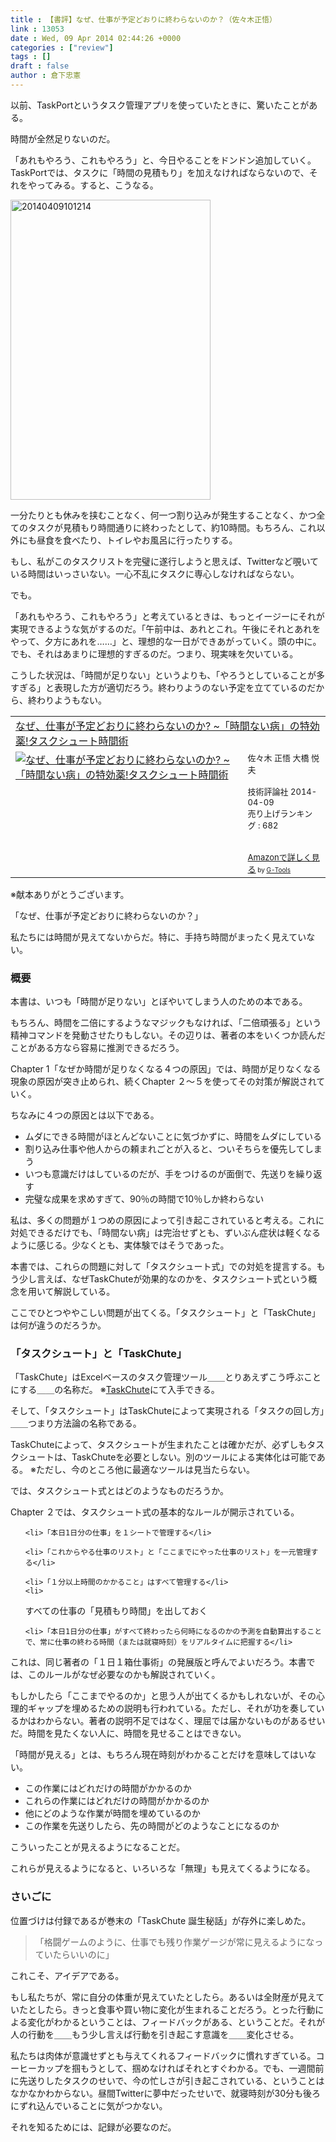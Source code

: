 ```yaml
---
title : 【書評】なぜ、仕事が予定どおりに終わらないのか？（佐々木正悟）
link : 13053
date : Wed, 09 Apr 2014 02:44:26 +0000
categories : ["review"]
tags : []
draft : false
author : 倉下忠憲
---
```


以前、TaskPortというタスク管理アプリを使っていたときに、驚いたことがある。

時間が全然足りないのだ。

「あれもやろう、これもやろう」と、今日やることをドンドン追加していく。TaskPortでは、タスクに「時間の見積もり」を加えなければならないので、それをやってみる。すると、こうなる。

<a href="https://rashita.net/blog/wp-content/uploads/2014/04/20140409101214.png"><img src="https://rashita.net/blog/wp-content/uploads/2014/04/20140409101214.png" alt="20140409101214" width="320" height="480" class="alignnone size-full wp-image-13054" /></a>

一分たりとも休みを挟むことなく、何一つ割り込みが発生することなく、かつ全てのタスクが見積もり時間通りに終わったとして、約10時間。もちろん、これ以外にも昼食を食べたり、トイレやお風呂に行ったりする。

もし、私がこのタスクリストを完璧に遂行しようと思えば、Twitterなど覗いている時間はいっさいない。一心不乱にタスクに専心しなければならない。

でも。

「あれもやろう、これもやろう」と考えているときは、もっとイージーにそれが実現できるような気がするのだ。「午前中は、あれとこれ。午後にそれとあれをやって、夕方にあれを……」と、理想的な一日ができあがっていく。頭の中に。でも、それはあまりに理想的すぎるのだ。つまり、現実味を欠いている。

こうした状況は、「時間が足りない」というよりも、「やろうとしていることが多すぎる」と表現した方が適切だろう。終わりようのない予定を立てているのだから、終わりようもない。

<table  border="0" cellpadding="5"><tr><td colspan="2"><a href="http://www.amazon.co.jp/%E3%81%AA%E3%81%9C%E3%80%81%E4%BB%95%E4%BA%8B%E3%81%8C%E4%BA%88%E5%AE%9A%E3%81%A9%E3%81%8A%E3%82%8A%E3%81%AB%E7%B5%82%E3%82%8F%E3%82%89%E3%81%AA%E3%81%84%E3%81%AE%E3%81%8B-%7E%E3%80%8C%E6%99%82%E9%96%93%E3%81%AA%E3%81%84%E7%97%85%E3%80%8D%E3%81%AE%E7%89%B9%E5%8A%B9%E8%96%AC-%E3%82%BF%E3%82%B9%E3%82%AF%E3%82%B7%E3%83%A5%E3%83%BC%E3%83%88%E6%99%82%E9%96%93%E8%A1%93-%E4%BD%90%E3%80%85%E6%9C%A8-%E6%AD%A3%E6%82%9F/dp/4774163562%3FSubscriptionId%3D15SMZCTB9V8NGR2TW082%26tag%3Drashita1000-22%26linkCode%3Dxm2%26camp%3D2025%26creative%3D165953%26creativeASIN%3D4774163562" target="_blank">なぜ、仕事が予定どおりに終わらないのか? ~「時間ない病」の特効薬!タスクシュート時間術</a><img src="http://www.assoc-amazon.jp/e/ir?t=rashita1000-22&l=ur2&o=9" width="1" height="1" style="border: none;" alt="" /></td></tr><tr><td valign="top"><a href="http://www.amazon.co.jp/%E3%81%AA%E3%81%9C%E3%80%81%E4%BB%95%E4%BA%8B%E3%81%8C%E4%BA%88%E5%AE%9A%E3%81%A9%E3%81%8A%E3%82%8A%E3%81%AB%E7%B5%82%E3%82%8F%E3%82%89%E3%81%AA%E3%81%84%E3%81%AE%E3%81%8B-%7E%E3%80%8C%E6%99%82%E9%96%93%E3%81%AA%E3%81%84%E7%97%85%E3%80%8D%E3%81%AE%E7%89%B9%E5%8A%B9%E8%96%AC-%E3%82%BF%E3%82%B9%E3%82%AF%E3%82%B7%E3%83%A5%E3%83%BC%E3%83%88%E6%99%82%E9%96%93%E8%A1%93-%E4%BD%90%E3%80%85%E6%9C%A8-%E6%AD%A3%E6%82%9F/dp/4774163562%3FSubscriptionId%3D15SMZCTB9V8NGR2TW082%26tag%3Drashita1000-22%26linkCode%3Dxm2%26camp%3D2025%26creative%3D165953%26creativeASIN%3D4774163562" target="_blank"><img src="http://ecx.images-amazon.com/images/I/51N19eZzoOL._SL160_.jpg" border="0" alt="なぜ、仕事が予定どおりに終わらないのか? ~「時間ない病」の特効薬!タスクシュート時間術" /></a></td><td valign="top"><font size="-1">佐々木 正悟 大橋 悦夫 <br /><br />技術評論社  2014-04-09<br />売り上げランキング : 682<br /><br /><br /><a href="http://www.amazon.co.jp/%E3%81%AA%E3%81%9C%E3%80%81%E4%BB%95%E4%BA%8B%E3%81%8C%E4%BA%88%E5%AE%9A%E3%81%A9%E3%81%8A%E3%82%8A%E3%81%AB%E7%B5%82%E3%82%8F%E3%82%89%E3%81%AA%E3%81%84%E3%81%AE%E3%81%8B-%7E%E3%80%8C%E6%99%82%E9%96%93%E3%81%AA%E3%81%84%E7%97%85%E3%80%8D%E3%81%AE%E7%89%B9%E5%8A%B9%E8%96%AC-%E3%82%BF%E3%82%B9%E3%82%AF%E3%82%B7%E3%83%A5%E3%83%BC%E3%83%88%E6%99%82%E9%96%93%E8%A1%93-%E4%BD%90%E3%80%85%E6%9C%A8-%E6%AD%A3%E6%82%9F/dp/4774163562%3FSubscriptionId%3D15SMZCTB9V8NGR2TW082%26tag%3Drashita1000-22%26linkCode%3Dxm2%26camp%3D2025%26creative%3D165953%26creativeASIN%3D4774163562" target="_blank">Amazonで詳しく見る</a></font><font size="-2"> by <a href="http://www.goodpic.com/mt/aws/index.html" >G-Tools</a></font></td></tr></table>
※献本ありがとうございます。

「なぜ、仕事が予定どおりに終わらないのか？」

私たちには時間が見えてないからだ。特に、手持ち時間がまったく見えていない。

<H3>概要</H3>

本書は、いつも「時間が足りない」とぼやいてしまう人のための本である。

もちろん、時間を二倍にするようなマジックもなければ、「二倍頑張る」という精神コマンドを発動させたりもしない。その辺りは、著者の本をいくつか読んだことがある方なら容易に推測できるだろう。

Chapter 1「なぜか時間が足りなくなる４つの原因」では、時間が足りなくなる現象の原因が突き止められ、続くChapter ２〜５を使ってその対策が解説されていく。

ちなみに４つの原因とは以下である。

<ul>
	<li>ムダにできる時間がほとんどないことに気づかずに、時間をムダにしている</li>
	<li>割り込み仕事や他人からの頼まれごとが入ると、ついそちらを優先してしまう</li>
	<li>いつも意識だけはしているのだが、手をつけるのが面倒で、先送りを繰り返す</li>
	<li>完璧な成果を求めすぎて、90％の時間で10％しか終わらない</li>
</ul>

私は、多くの問題が１つめの原因によって引き起こされていると考える。これに対処できるだけでも、「時間ない病」は完治せずとも、ずいぶん症状は軽くなるように感じる。少なくとも、実体験ではそうであった。

本書では、これらの問題に対して「タスクシュート式」での対処を提言する。もう少し言えば、なぜTaskChuteが効果的なのかを、タスクシュート式という概念を用いて解説している。

ここでひとつややこしい問題が出てくる。「タスクシュート」と「TaskChute」は何が違うのだろうか。

<H3>「タスクシュート」と「TaskChute」</H3>

「TaskChute」はExcelベースのタスク管理ツール＿＿とりあえずこう呼ぶことにする＿＿の名称だ。
※<a href="http://taskchute.net/" target="_blank">TaskChute</a>にて入手できる。

そして、「タスクシュート」はTaskChuteによって実現される「タスクの回し方」＿＿つまり方法論の名称である。

TaskChuteによって、タスクシュートが生まれたことは確かだが、必ずしもタスクシュートは、TaskChuteを必要としない。別のツールによる実体化は可能である。
※ただし、今のところ他に最適なツールは見当たらない。

では、タスクシュート式とはどのようなものだろうか。

Chapter ２では、タスクシュート式の基本的なルールが開示されている。
<ul>

	<li>「本日1日分の仕事」を１シートで管理する</li>

	<li>「これからやる仕事のリスト」と「ここまでにやった仕事のリスト」を一元管理する</li>

	<li>「１分以上時間のかかること」はすべて管理する</li>
	<li>
すべての仕事の「見積もり時間」を出しておく</li>

	<li>「本日1日分の仕事」がすべて終わったら何時になるのかの予測を自動算出することで、常に仕事の終わる時間（または就寝時刻）をリアルタイムに把握する</li>
</ul>



これは、同じ著者の「１日１箱仕事術」の発展版と呼んでよいだろう。本書では、このルールがなぜ必要なのかも解説されていく。

もしかしたら「ここまでやるのか」と思う人が出てくるかもしれないが、その心理的ギャップを埋めるための説明も行われている。ただし、それが功を奏しているかはわからない。著者の説明不足ではなく、理屈では届かないものがあるせいだ。時間を見たくない人に、時間を見せることはできない。

「時間が見える」とは、もちろん現在時刻がわかることだけを意味してはいない。

<ul>
	<li>この作業にはどれだけの時間がかかるのか</li>
	<li>これらの作業にはどれだけの時間がかかるのか</li>
	<li>他にどのような作業が時間を埋めているのか</li>
	<li>この作業を先送りしたら、先の時間がどのようなことになるのか</li>
</ul>


こういったことが見えるようになることだ。

これらが見えるようになると、いろいろな「無理」も見えてくるようになる。

<H3>さいごに</H3>

位置づけは付録であるが巻末の「TaskChute 誕生秘話」が存外に楽しめた。

<blockquote>
「格闘ゲームのように、仕事でも残り作業ゲージが常に見えるようになっていたらいいのに」
</blockquote>

これこそ、アイデアである。

もし私たちが、常に自分の体重が見えていたとしたら。あるいは全財産が見えていたとしたら。きっと食事や買い物に変化が生まれることだろう。とった行動による変化がわかるということは、フィードバックがある、ということだ。それが人の行動を＿＿もう少し言えば行動を引き起こす意識を＿＿変化させる。

私たちは肉体が意識せずとも与えてくれるフィードバックに慣れすぎている。コーヒーカップを掴もうとして、掴めなければそれとすぐわかる。でも、一週間前に先送りしたタスクのせいで、今の忙しさが引き起こされている、ということはなかなかわからない。昼間Twitterに夢中だったせいで、就寝時刻が30分も後ろにずれ込んでいることに気がつかない。

それを知るためには、記録が必要なのだ。